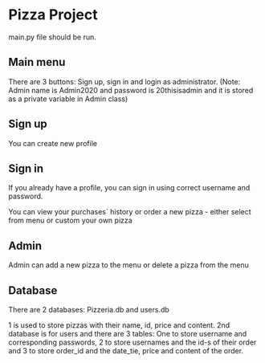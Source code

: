 # Pizza Project

main.py file should be run.

## Main menu
There are 3 buttons:
Sign up, sign in and login as administrator.
(Note: Admin name is Admin2020 and password is 20thisisadmin and it is stored as a private variable in Admin class)

## Sign up
You can create new profile

## Sign in
If you already have a profile, you can sign in using correct username and password.

You can view your purchases` history or order a new pizza - either select from menu or custom your own pizza

## Admin
Admin can add a new pizza to the menu or delete a pizza from the menu

## Database
 There are 2 databases: Pizzeria.db and users.db

 1 is used to store pizzas with their name, id, price and content.
2nd database is for users and there are 3 tables:
One to store username and corresponding passwords, 2 to store usernames and the id-s of their order and 3 to store order_id and the date_tie, price and content of the order.
